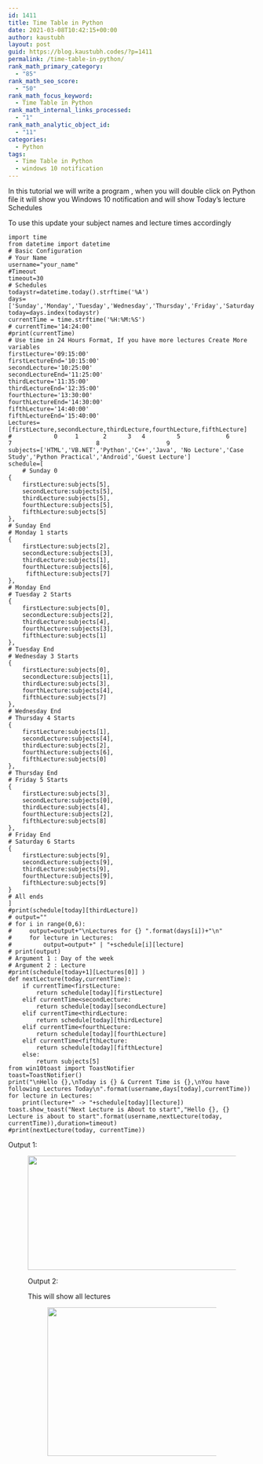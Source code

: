 ```yaml
---
id: 1411
title: Time Table in Python
date: 2021-03-08T10:42:15+00:00
author: kaustubh
layout: post
guid: https://blog.kaustubh.codes/?p=1411
permalink: /time-table-in-python/
rank_math_primary_category:
  - "85"
rank_math_seo_score:
  - "50"
rank_math_focus_keyword:
  - Time Table in Python
rank_math_internal_links_processed:
  - "1"
rank_math_analytic_object_id:
  - "11"
categories:
  - Python
tags:
  - Time Table in Python
  - windows 10 notification
---
```

 

In this tutorial we will write a program , when you will double click on Python file it will show you Windows 10 notification and will show Today&#8217;s lecture Schedules

To use this update your subject names and lecture times accordingly

<pre class="wp-block-code"><code>import time
from datetime import datetime
# Basic Configuration
# Your Name
username="your_name"
#Timeout
timeout=30
# Schedules
todaystr=datetime.today().strftime('%A')
days=&#91;'Sunday','Monday','Tuesday','Wednesday','Thursday','Friday','Saturday']
today=days.index(todaystr)
currentTime = time.strftime('%H:%M:%S')
# currentTime='14:24:00'
#print(currentTime)
# Use time in 24 Hours Format, If you have more lectures Create More variables
firstLecture='09:15:00'
firstLectureEnd='10:15:00'
secondLecture='10:25:00'
secondLectureEnd='11:25:00'
thirdLecture='11:35:00'
thirdLectureEnd='12:35:00'
fourthLecture='13:30:00'
fourthLectureEnd='14:30:00'
fifthLecture='14:40:00'
fifthLectureEnd='15:40:00'
Lectures=&#91;firstLecture,secondLecture,thirdLecture,fourthLecture,fifthLecture]
#            0     1       2      3   4         5             6          7                        8                   9
subjects=&#91;'HTML','VB.NET','Python','C++','Java', 'No Lecture','Case Study','Python Practical','Android','Guest Lecture']
schedule=&#91;
    # Sunday 0
{
    firstLecture:subjects&#91;5],
    secondLecture:subjects&#91;5],
    thirdLecture:subjects&#91;5],
    fourthLecture:subjects&#91;5],
    fifthLecture:subjects&#91;5]
},
# Sunday End
# Monday 1 starts
{
    firstLecture:subjects&#91;2],
    secondLecture:subjects&#91;3],
    thirdLecture:subjects&#91;1],
    fourthLecture:subjects&#91;6],
     fifthLecture:subjects&#91;7]
},
# Monday End
# Tuesday 2 Starts
{
    firstLecture:subjects&#91;0],
    secondLecture:subjects&#91;2],
    thirdLecture:subjects&#91;4],
    fourthLecture:subjects&#91;3],
    fifthLecture:subjects&#91;1]
},
# Tuesday End
# Wednesday 3 Starts
{
    firstLecture:subjects&#91;0],
    secondLecture:subjects&#91;1],
    thirdLecture:subjects&#91;3],
    fourthLecture:subjects&#91;4],
    fifthLecture:subjects&#91;7]
},
# Wednesday End
# Thursday 4 Starts
{
    firstLecture:subjects&#91;1],
    secondLecture:subjects&#91;4],
    thirdLecture:subjects&#91;2],
    fourthLecture:subjects&#91;6],
    fifthLecture:subjects&#91;0]
},
# Thursday End
# Friday 5 Starts
{
    firstLecture:subjects&#91;3],
    secondLecture:subjects&#91;0],
    thirdLecture:subjects&#91;4],
    fourthLecture:subjects&#91;2],
    fifthLecture:subjects&#91;8]
},
# Friday End
# Saturday 6 Starts
{
    firstLecture:subjects&#91;9],
    secondLecture:subjects&#91;9],
    thirdLecture:subjects&#91;9],
    fourthLecture:subjects&#91;9],
    fifthLecture:subjects&#91;9]
}
# All ends
]
#print(schedule&#91;today]&#91;thirdLecture])
# output=""
# for i in range(0,6):
#     output=output+"\nLectures for {} ".format(days&#91;i])+"\n"
#     for lecture in Lectures:
#         output=output+" | "+schedule&#91;i]&#91;lecture]
# print(output)
# Argument 1 : Day of the week
# Argument 2 : Lecture
#print(schedule&#91;today+1]&#91;Lectures&#91;0]] )
def nextLecture(today,currentTime):
    if currentTime&lt;firstLecture:
        return schedule&#91;today]&#91;firstLecture]
    elif currentTime&lt;secondLecture:
        return schedule&#91;today]&#91;secondLecture]
    elif currentTime&lt;thirdLecture:
        return schedule&#91;today]&#91;thirdLecture]
    elif currentTime&lt;fourthLecture:
        return schedule&#91;today]&#91;fourthLecture]
    elif currentTime&lt;fifthLecture:
        return schedule&#91;today]&#91;fifthLecture]
    else:
        return subjects&#91;5]
from win10toast import ToastNotifier
toast=ToastNotifier()
print("\nHello {},\nToday is {} & Current Time is {},\nYou have following Lectures Today\n".format(username,days&#91;today],currentTime))
for lecture in Lectures:
    print(lecture+" -> "+schedule&#91;today]&#91;lecture])
toast.show_toast("Next Lecture is About to start","Hello {}, {} Lecture is about to start".format(username,nextLecture(today, currentTime)),duration=timeout)
#print(nextLecture(today, currentTime))
</code></pre>

Output 1:  
<figure class="wp-block-image size-large">

<img loading="lazy" width="606" height="233" src="http://blog.kaustubh.codes/imgs/wp-content/uploads/2021/03/image-13.png" alt="" class="wp-image-1412" srcset="https://blog.kaustubh.codes/imgs/wp-content/uploads/2021/03/image-13.png 606w, https://blog.kaustubh.codes/imgs/wp-content/uploads/2021/03/image-13-300x115.png 300w" sizes="(max-width: 606px) 100vw, 606px" /> 

Output 2:

This will show all lectures<figure class="wp-block-image size-large">

<img loading="lazy" width="439" height="303" src="http://blog.kaustubh.codes/imgs/wp-content/uploads/2021/03/image-14.png" alt="" class="wp-image-1413" srcset="https://blog.kaustubh.codes/imgs/wp-content/uploads/2021/03/image-14.png 439w, https://blog.kaustubh.codes/imgs/wp-content/uploads/2021/03/image-14-300x207.png 300w" sizes="(max-width: 439px) 100vw, 439px" /> 